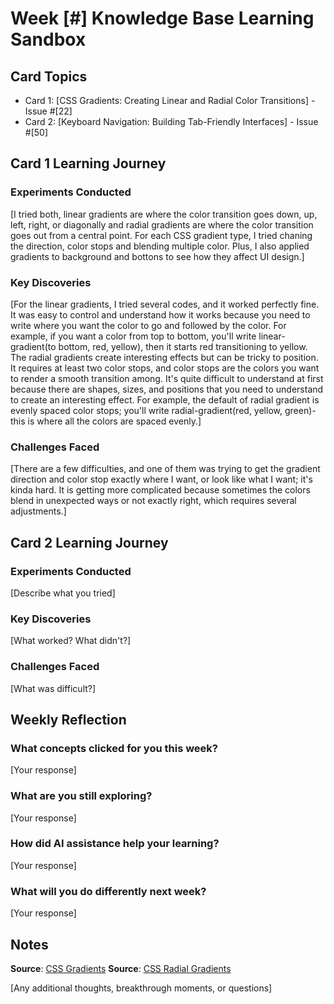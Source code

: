 # Week [#] Knowledge Base Learning Sandbox

## Card Topics

- Card 1: [CSS Gradients: Creating Linear and Radial Color Transitions] - Issue #[22]
- Card 2: [Keyboard Navigation: Building Tab-Friendly Interfaces] - Issue #[50]

## Card 1 Learning Journey

### Experiments Conducted

[I tried both, linear gradients are where the color transition goes down, up, left, right, or diagonally and radial gradients are where the color transition goes out from a central point. For each CSS gradient type, I tried chaning the direction, color stops and blending multiple color. Plus, I also applied gradients to background and bottons to see how they affect UI design.]


### Key Discoveries

[For the linear gradients, I tried several codes, and it worked perfectly fine. It was easy to control and understand how it works because you need to write where you want the color to go and followed by the color. For example, if you want a color from top to bottom, you'll write linear-gradient(to bottom, red, yellow), then it starts red transitioning to yellow. The radial gradients create interesting effects but can be tricky to position. It requires at least two color stops, and color stops are the colors you want to render a smooth transition among. It's quite difficult to understand at first because there are shapes, sizes, and positions that you need to understand to create an interesting effect. For example, the default of radial gradient is evenly spaced color stops; you'll write radial-gradient(red, yellow, green)-this is where all the colors are spaced evenly.]

### Challenges Faced

[There are a few difficulties, and one of them was trying to get the gradient direction and color stop exactly where I want, or look like what I want; it's kinda hard. It is getting more complicated because sometimes the colors blend in unexpected ways or not exactly right, which requires several adjustments.]

## Card 2 Learning Journey

### Experiments Conducted

[Describe what you tried]

### Key Discoveries

[What worked? What didn't?]

### Challenges Faced

[What was difficult?]

## Weekly Reflection

### What concepts clicked for you this week?

[Your response]

### What are you still exploring?

[Your response]

### How did AI assistance help your learning?

[Your response]

### What will you do differently next week?

[Your response]

## Notes

**Source**: [CSS Gradients](https://www.w3schools.com/css/css3_gradients.asp)
**Source**: [CSS Radial Gradients](https://www.w3schools.com/css/css3_gradients_radial.asp)

[Any additional thoughts, breakthrough moments, or questions]